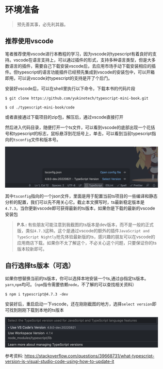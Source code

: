 # 环境准备

> 预先善其事，必先利其器。

## 推荐使用vscode

笔者推荐使用vscode进行本教程的学习，因为vscode对typescript有着良好的支持。vscode在语言支持上，可以通过插件的形式，支持多种语言类型，但是大多数语言的插件，需要自己下载安装vscode后，去应用市场手动下载安装相应的插件。但typescript的语言功能插件已经预先集成到vscode的安装包中，可以开箱即用，可以说vscode对typescript的支持是开了个后门。

安装好vscode后，可以在shell里执行以下命令，下载本书的代码片段

```shell
$ git clone https://github.com/yukinotech/typescript-mini-book.git
```

```shell
$ cd ./typescript-mini-book/code
```

或者直接通过下载项目的zip包，解压后，通过vscode直接打开

然后进入代码目录，随便打开一个ts文件，可以看到vscode的底部出现一个花括号和typescript的标志，鼠标悬浮到花括号上，单击，可以看到当前typescript指向的`tsconfig`文件和版本号。

![ts-version](./img/ch00-%E7%8E%AF%E5%A2%83%E5%87%86%E5%A4%87/ts-version.png)

其中`tsconfig`指向的一个json文件，里面是用于配置当前ts项目的一些编译和静态分析的配置，我们可以先不用关心它。截止本文撰写时，ts最新稳定版本是`4.7.3`，当你更新vscode即可获得最新的ts版本，如果你是下载的最新的vscode安装包

 > **P.S.:** 有些朋友可能注意到我截图的ts版本是dev版本，而不是一般的正式版，类似`4.7.3`这种。这个是通过vscode的额外的插件`JavaScript and TypeScript Nightly`抢先体验最新版的ts，感兴趣的朋友可以在vscode的应用商店下载。如果你不太了解这个，不必关心这个问题，只要保证你的ts版本较新即可。

## 自行选择ts版本（可选）

如果你想替换当前的ts版本，你可以选择本地安装一个ts,通过@指定ts版本。`yarn`,`npm`均可。（`npm`指令需要依赖`node`，不了解的可以查找相关资料）

```shell
$ npm i typescript@4.7.3 -dev
```

安装好后，重启启动一下vscode，还在刚刚截图的地方，选择`select version`即可找到刚刚下载到本地的ts版本

![select-ts-version](./img/ch00-%E7%8E%AF%E5%A2%83%E5%87%86%E5%A4%87/select-ts-version.png)


参考资料: https://stackoverflow.com/questions/39668731/what-typescript-version-is-visual-studio-code-using-how-to-update-it